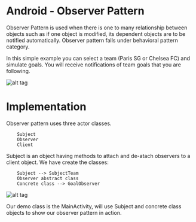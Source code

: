 **Android** - Observer Pattern
==================================================

Observer Pattern is used when there is one to many relationship between objects such as if one object is modified, its dependent objects are to be notified automatically. Observer pattern falls under behavioral pattern category. <br>

In this simple example you can select a team (Paris SG or Chelsea FC) and simulate goals. You will receive notifications of team goals that you are following.

![alt tag](https://dl.dropboxusercontent.com/u/110418380/git/android/design_patterns/observer_screen.png)


Implementation
==================================================

Observer pattern uses three actor classes.

		Subject
		Observer
		Client
		
Subject is an object having methods to attach and de-atach observers to a client object.
We have create the classes:
		
		Subject --> SubjectTeam
		Observer abstract class
		Concrete class --> GoalObserver
		
![alt tag](https://dl.dropboxusercontent.com/u/110418380/git/android/design_patterns/observer_ex.PNG)

Our demo class is the MainActivity, will use Subject and concrete class objects to show our observer pattern in action.
